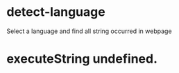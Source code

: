 # detect-language
Select a language and find all string occurred in webpage


# executeString undefined.